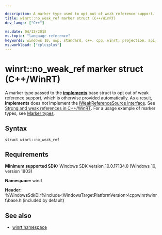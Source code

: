 ```yaml
---

description: A marker type used to opt out of weak reference support.
title: winrt::no_weak_ref marker struct (C++/WinRT)
dev_langs: ["C++"]

ms.date: 04/13/2018
ms.topic: "language-reference"
keywords: windows 10, uwp, standard, c++, cpp, winrt, projection, api, reference, marker, type
ms.workload: ["cplusplus"]
---
```


# winrt::no_weak_ref marker struct (C++/WinRT)

A marker type passed to the [**implements**](implements.md) base struct to opt out of weak reference support, which is otherwise provided automatically. As a result, **implements** does not implement the [IWeakReferenceSource interface](/windows/win32/api/objidlbase/nn-objidlbase-iagileobject). See [Strong and weak references in C++/WinRT](/windows/uwp/cpp-and-winrt-apis/weak-references). For a usage example of marker types, see [Marker types](implements.md#marker-types).

## Syntax
```cppwinrt
struct winrt::no_weak_ref
```

## Requirements
**Minimum supported SDK:** Windows SDK version 10.0.17134.0 (Windows 10, version 1803)

**Namespace:** winrt

**Header:** %WindowsSdkDir%Include\<WindowsTargetPlatformVersion>\cppwinrt\winrt\base.h (included by default)

## See also 
* [winrt namespace](winrt.md)
